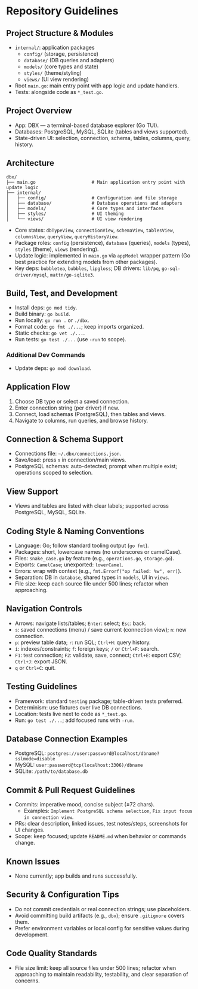 # Repository Guidelines

## Project Structure & Modules
- `internal/`: application packages
  - `config/` (storage, persistence)
  - `database/` (DB queries and adapters)
  - `models/` (core types and state)
  - `styles/` (theme/styling)
  - `views/` (UI view rendering)
- Root `main.go`: main entry point with app logic and update handlers.
- Tests: alongside code as `*_test.go`.

## Project Overview
- App: DBX — a terminal-based database explorer (Go TUI).
- Databases: PostgreSQL, MySQL, SQLite (tables and views supported).
- State-driven UI: selection, connection, schema, tables, columns, query, history.

## Architecture
```
dbx/
├── main.go                     # Main application entry point with update logic
├── internal/
│   ├── config/                 # Configuration and file storage
│   ├── database/               # Database operations and adapters
│   ├── models/                 # Core types and interfaces
│   ├── styles/                 # UI theming
│   └── views/                  # UI view rendering
```
- Core states: `dbTypeView`, `connectionView`, `schemaView`, `tablesView`, `columnsView`, `queryView`, `queryHistoryView`.
- Package roles: `config` (persistence), `database` (queries), `models` (types), `styles` (theme), `views` (rendering).
- Update logic: implemented in `main.go` via `appModel` wrapper pattern (Go best practice for extending models from other packages).
- Key deps: `bubbletea`, `bubbles`, `lipgloss`; DB drivers: `lib/pq`, `go-sql-driver/mysql`, `mattn/go-sqlite3`.

## Build, Test, and Development
- Install deps: `go mod tidy`.
- Build binary: `go build`.
- Run locally: `go run .` or `./dbx`.
- Format code: `go fmt ./...`; keep imports organized.
- Static checks: `go vet ./...`.
- Run tests: `go test ./...` (use `-run` to scope).

### Additional Dev Commands
- Update deps: `go mod download`.

## Application Flow
1. Choose DB type or select a saved connection.
2. Enter connection string (per driver) if new.
3. Connect, load schemas (PostgreSQL), then tables and views.
4. Navigate to columns, run queries, and browse history.

## Connection & Schema Support
- Connections file: `~/.dbx/connections.json`.
- Save/load: press `s` in connection/main views.
- PostgreSQL schemas: auto-detected; prompt when multiple exist; operations scoped to selection.

## View Support
- Views and tables are listed with clear labels; supported across PostgreSQL, MySQL, SQLite.

## Coding Style & Naming Conventions
- Language: Go; follow standard tooling output (`go fmt`).
- Packages: short, lowercase names (no underscores or camelCase).
- Files: `snake_case.go` by feature (e.g., `operations.go`, `storage.go`).
- Exports: `CamelCase`; unexported: `lowerCamel`.
- Errors: wrap with context (e.g., `fmt.Errorf("op failed: %w", err)`).
- Separation: DB in `database`, shared types in `models`, UI in `views`.
- File size: keep each source file under 500 lines; refactor when approaching.

## Navigation Controls
- Arrows: navigate lists/tables; `Enter`: select; `Esc`: back.
- `s`: saved connections (menu) / save current (connection view); `n`: new connection.
- `p`: preview table data; `r`: run SQL; `Ctrl+H`: query history.
- `i`: indexes/constraints; `f`: foreign keys; `/` or `Ctrl+F`: search.
- `F1`: test connection; `F2`: validate, save, connect; `Ctrl+E`: export CSV; `Ctrl+J`: export JSON.
- `q` or `Ctrl+C`: quit.

## Testing Guidelines
- Framework: standard `testing` package; table-driven tests preferred.
- Determinism: use fixtures over live DB connections.
- Location: tests live next to code as `*_test.go`.
- Run: `go test ./...`; add focused runs with `-run`.

## Database Connection Examples
- PostgreSQL: `postgres://user:password@localhost/dbname?sslmode=disable`
- MySQL: `user:password@tcp(localhost:3306)/dbname`
- SQLite: `/path/to/database.db`

## Commit & Pull Request Guidelines
- Commits: imperative mood, concise subject (≤72 chars).
  - Examples: `Implement PostgreSQL schema selection`, `Fix input focus in connection view`.
- PRs: clear description, linked issues, test notes/steps, screenshots for UI changes.
- Scope: keep focused; update `README.md` when behavior or commands change.

## Known Issues
- None currently; app builds and runs successfully.

## Security & Configuration Tips
- Do not commit credentials or real connection strings; use placeholders.
- Avoid committing build artifacts (e.g., `dbx`); ensure `.gitignore` covers them.
- Prefer environment variables or local config for sensitive values during development.

## Code Quality Standards
- File size limit: keep all source files under 500 lines; refactor when approaching to maintain readability, testability, and clear separation of concerns.
